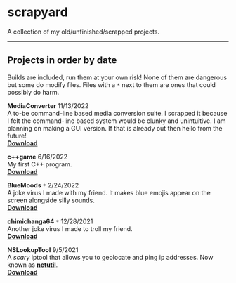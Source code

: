 # scrapyard
A collection of my old/unfinished/scrapped projects.

---

## **Projects in order by date**
Builds are included, run them at your own risk! None of them are dangerous but some do modify files. Files with a `*` next to them are ones that could possibly do harm.

**MediaConverter** 11/13/2022 \
A to-be command-line based media conversion suite. I scrapped it because I felt the command-line based system would be clunky and unintuitive. I am planning on making a GUI version. If that is already out then hello from the future! \
[**Download**](https://github.com/o7q/scrapyard/tree/main/MediaConverter/build/MediaConverter)

**c++game** 6/16/2022 \
My first C++ program. \
[**Download**](https://github.com/o7q/scrapyard/tree/main/c%2B%2Bgame/build/c%2B%2Bgame)

**BlueMoods** `*` 2/24/2022 \
A joke virus I made with my friend. It makes blue emojis appear on the screen alongside silly sounds. \
[**Download**](https://github.com/o7q/scrapyard/tree/main/BlueMoods/build/BlueMoods)

**chimichanga64** `*` 12/28/2021 \
Another joke virus I made to troll my friend. \
[**Download**](https://github.com/o7q/scrapyard/tree/main/chimichanga64/build/chimichanga64)

**NSLookupTool** 9/5/2021 \
A *scary* iptool that allows you to geolocate and ping ip addresses. Now known as [**netutil**](https://github.com/o7q/netutil). \
[**Download**](https://github.com/o7q/scrapyard/tree/main/NSLookupTool/build/NSLookupTool)